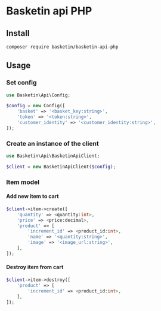 # Basketin api PHP

## Install

```bash
composer require basketin/basketin-api-php
```

## Usage

### Set config

```php
use Basketin\Api\Config;

$config = new Config([
    'basket' => '<basket_key:string>',
    'token' => '<token:string>',
    'customer_identity' => '<customer_identity:string>',
]);
```

### Create an instance of the client

```php
use Basketin\Api\BasketinApiClient;

$client = new BasketinApiClient($config);
```

### Item model

#### Add new item to cart

```php
$client->item->create([
    'quantity' => <quantity:int>,
    'price' => <price:decimal>,
    'product' => [
        'increment_id' => <product_id:int>,
        'name' => '<quantity:string>',
        'image' => '<image_url:string>',
    ],
]);
```

#### Destroy item from cart

```php
$client->item->destroy([
    'product' => [
        'increment_id' => <product_id:int>,
    ],
]);
```
